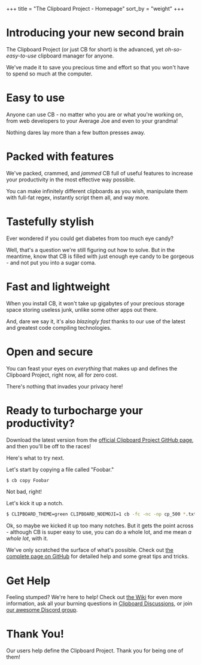 +++
title = "The Clipboard Project - Homepage"
sort_by = "weight"
+++

# Introducing your new second brain

The Clipboard Project (or just CB for short) is the advanced, yet <i>oh-so-easy-to-use</i> clipboard manager for anyone.

We've made it to save you precious time and effort so that you won't have to spend so much at the computer.

# Easy to use

Anyone can use CB - no matter who you are or what you're working on, from web developers to your Average Joe and even to your grandma!

Nothing dares lay more than a few button presses away.

# Packed with features

We've packed, crammed, and <i>jammed</i> CB full of useful features to increase your productivity in the most effective way possible.

You can make infinitely different clipboards as you wish, manipulate them with full-fat regex, instantly script them all, and way more.

# Tastefully stylish

Ever wondered if you could get diabetes from too much eye candy?

Well, that's a question we're still figuring out how to solve. But in the meantime, know that CB is filled with just enough eye candy to be gorgeous - and not put you into a sugar coma.

# Fast and lightweight

When you install CB, it won't take up gigabytes of your precious storage space storing useless junk, unlike some other apps out there.

And, dare we say it, it's also <i>blazingly fast</i> thanks to our use of the latest and greatest code compiling technologies.

# Open and secure

You can feast your eyes on <i>everything</i> that makes up and defines the Clipboard Project, right now, all for zero cost.

There's nothing that invades your privacy here!

# Ready to turbocharge your productivity?

Download the latest version from the [official Clipboard Project GitHub page](https://github.com/Slackadays/Clipboard/blob/main/README.md#-1), and then you'll be off to the races!

Here's what to try next.

Let's start by copying a file called "Foobar."

```sh
$ cb copy Foobar
```

Not bad, right!

Let's kick it up a notch.

```sh
$ CLIPBOARD_THEME=green CLIPBOARD_NOEMOJI=1 cb -fc -nc -np cp_500 *.txt *.png
```

Ok, so maybe we kicked it up too many notches. But it gets the point across - although CB is super easy to use, you can do a whole lot, and me mean <i>a whole lot</i>, with it.


We've only scratched the surface of what's possible. Check out [the complete page on GitHub](https://github.com/Slackadays/Clipboard) for detailed help and some great tips and tricks.

# Get Help

Feeling stumped? We're here to help! Check out [the Wiki](https://github.com/Slackadays/Clipboard/wiki) for even more information, ask all your burning questions in [Clipboard Discussions](https://github.com/Slackadays/Clipboard/discussions), or join [our awesome Discord group](https://discord.gg/J6asnc3pEG).

# Thank You!

Our users help define the Clipboard Project. Thank you for being one of them!